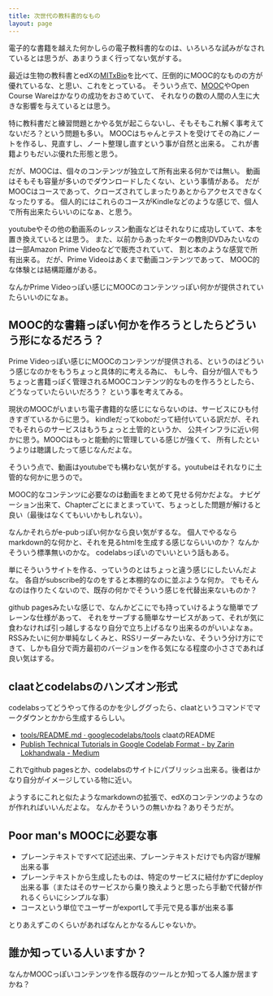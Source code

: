 ```yaml
---
title: 次世代の教科書的なもの
layout: page
---
```


電子的な書籍を越えた何かしらの電子教科書的なのは、いろいろな試みがなされているとは思うが、あまりうまく行ってない気がする。

最近は生物の教科書とedXの[MITxBio](https://karino2.github.io/RandomThoughts/MITxBio)を比べて、圧倒的にMOOC的なものの方が優れているな、と思い、これをとっている。
そういう点で、[MOOC](https://karino2.github.io/RandomThoughts/MOOC)やOpen Course Wareはかなりの成功をおさめていて、
それなりの数の人間の人生に大きな影響を与えているとは思う。

特に教科書だと練習問題とかやる気が起こらないし、そもそもこれ解く事考えてないだろ？という問題も多い。
MOOCはちゃんとテストを受けてその為にノートを作るし、見直すし、ノート整理し直すという事が自然と出来る。
これが書籍よりもだいぶ優れた形態と思う。

だが、MOOCは、個々のコンテンツが独立して所有出来る何かでは無い。
動画はそもそも容量が多いのでダウンロードしたくない、という事情がある。
だがMOOCはコースであって、クローズされてしまったりあとからアクセスできなくなったりする。
個人的にはこれらのコースがKindleなどのような感じで、個人で所有出来たらいいのになぁ、と思う。

youtubeやその他の動画系のレッスン動画などはそれなりに成功していて、本を置き換えているとは思う。
また、以前からあったギターの教則DVDみたいなのは一部Amazon Prime Videoなどで販売されていて、
割と本のような感覚で所有出来る。
だが、Prime Videoはあくまで動画コンテンツであって、
MOOC的な体験とは結構距離がある。

なんかPrime Videoっぽい感じにMOOCのコンテンツっぽい何かが提供されていたらいいのになぁ。

## MOOC的な書籍っぽい何かを作ろうとしたらどういう形になるだろう？

Prime Videoっぽい感じにMOOCのコンテンツが提供される、というのはどういう感じなのかをもうちょっと具体的に考える為に、
もし今、自分が個人でもうちょっと書籍っぽく管理されるMOOCコンテンツ的なものを作ろうとしたら、どうなっていたらいいだろう？
という事を考えてみる。

現状のMOOCがいまいち電子書籍的な感じにならないのは、サービスにひも付きすぎているからに思う。
kindleだってkoboだって紐付いている訳だが、それでもそれらのサービスはもうちょっと土管的というか、
公共インフラに近い何かに思う。MOOCはもっと能動的に管理している感じが強くて、
所有したというよりは聴講したって感じなんだよな。

そういう点で、動画はyoutubeでも構わない気がする。youtubeはそれなりに土管的な何かに思うので。

MOOC的なコンテンツに必要なのは動画をまとめて見せる何かだよな。
ナビゲーション出来て、Chapterごとにまとまっていて、ちょっとした問題が解けると良い（最後はなくてもいいかもしれない）。

なんかそれらがe-pubっぽい何かなら良い気がするな。
個人でやるならmarkdown的な何かと、それを見るhtmlを生成する感じならいいのか？
なんかそういう標準無いのかな。
codelabsっぽいのでいいという話もある。

単にそういうサイトを作る、っていうのとはちょっと違う感じにしたいんだよな。
各自がsubscribe的なのをすると本棚的なのに並ぶような何か。
でもそんなのは作りたくないので、既存の何かでそういう感じを代替出来ないものか？

github pagesみたいな感じで、なんかどこにでも持っていけるような簡単でプレーンな仕様があって、
それをサーブする簡単なサービスがあって、それが気に食わなければ引っ越しするなり自分で立ち上げるなり出来るのがいいよなぁ。
RSSみたいに何か単純なしくみと、RSSリーダーみたいな、そういう分け方にできて、しかも自分で両方最初のバージョンを作る気になる程度の小ささであれば良い気はする。

## claatとcodelabsのハンズオン形式

codelabsってどうやって作るのかを少しググったら、claatというコマンドでマークダウンとかから生成するらしい。

- [tools/README.md · googlecodelabs/tools](https://github.com/googlecodelabs/tools/blob/main/README.md#can-i-publish-my-codelab-on-the-official-google-codelabs-site) claatのREADME
- [Publish Technical Tutorials in Google Codelab Format - by Zarin Lokhandwala - Medium](https://medium.com/@zarinlo/publish-technical-tutorials-in-google-codelab-format-b07ef76972cd)

これでgithub pagesとか、codelabsのサイトにパブリッシュ出来る。後者はかなり自分がイメージしている物に近い。

ようするにこれと似たようなmarkdownの拡張で、edXのコンテンツのようなのが作れればいいんだよな。
なんかそういうの無いかね？ありそうだが。

## Poor man's MOOCに必要な事

- プレーンテキストですべて記述出来、プレーンテキストだけでも内容が理解出来る事
- プレーンテキストから生成したものは、特定のサービスに紐付かずにdeploy出来る事（またはそのサービスから乗り換えようと思ったら手動で代替が作れるくらいにシンプルな事）
- コースという単位でユーザーがexportして手元で見る事が出来る事

とりあえずこのくらいがあればなんとかなるんじゃないか。

## 誰か知っている人いますか？

なんかMOOCっぽいコンテンツを作る既存のツールとか知ってる人誰か居ますかね？